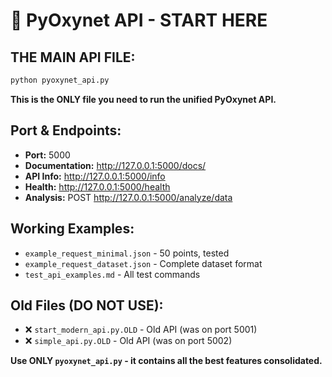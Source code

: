 # 🚀 PyOxynet API - START HERE

## **THE MAIN API FILE:**

```bash
python pyoxynet_api.py
```

**This is the ONLY file you need to run the unified PyOxynet API.**

## **Port & Endpoints:**

- **Port:** 5000
- **Documentation:** http://127.0.0.1:5000/docs/
- **API Info:** http://127.0.0.1:5000/info
- **Health:** http://127.0.0.1:5000/health
- **Analysis:** POST http://127.0.0.1:5000/analyze/data

## **Working Examples:**

- `example_request_minimal.json` - 50 points, tested
- `example_request_dataset.json` - Complete dataset format
- `test_api_examples.md` - All test commands

## **Old Files (DO NOT USE):**

- ❌ `start_modern_api.py.OLD` - Old API (was on port 5001)
- ❌ `simple_api.py.OLD` - Old API (was on port 5002)

**Use ONLY `pyoxynet_api.py` - it contains all the best features consolidated.**
